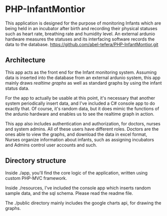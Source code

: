# PHP-InfantMontior
This application is designed for the purpose of monitoring Infants which are being held in an incubator after birth and recording their physical statuses such as heart rate, breathing rate and humidity level. An external ardunio hardware measures the statuses and its interfacing software records the data to the database.
https://github.com/abel-tefera/PHP-InfantMontior.git

## Architecture
This app acts as the front end for the Infant monitoring system. Assuming data is inserted into the database from an external ardunio system, this app mainly draws *realtime graphs* as well as standard graphs by using the infant status data.

For the app to actually be usable at this point, it's necessary that another system periodically insert data, and I've included a C# console app to do exactly that. Of course, it's random data, but it does mimic the functions of the ardunio hardware and enables us to see the realtime graph in action. 

This app also includes authentication and authorization, for doctors, nurses and system admins. All of these users have different roles. Doctors are the ones able to view the graphs, and download the data in excel format, Nurses organize information about infants, such as assigning incubators and Admins control user accounts and such.  

## Directory structure
Inside ./app, you'll find the core logic of the application, written using custom PHP-MVC framework. 

Inside ./resources, I've included the console app which inserts random sample data, and the sql schema. Please read the readme file. 

The ./public directory mainly includes the google charts api, for drawing the graphs. 